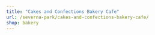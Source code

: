 ```yaml
---
title: "Cakes and Confections Bakery Cafe"
url: /severna-park/cakes-and-confections-bakery-cafe/
shop: bakery
---
```

